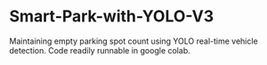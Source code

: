 # Smart-Park-with-YOLO-V3
Maintaining empty parking spot count using YOLO real-time vehicle detection. Code readily runnable in google colab.
